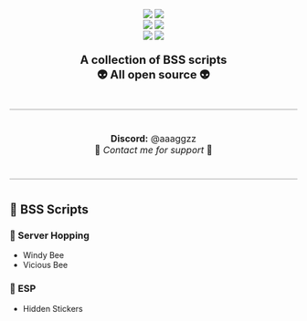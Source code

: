 <!-- GitHub Badges -->
<p align="center">
  <img src="https://img.shields.io/github/stars/surhan1/bss" />
  <img src="https://img.shields.io/github/forks/surhan1/bss" />
  <br>
  <img src="https://img.shields.io/github/languages/top/surhan1/bss" />
  <img src="https://img.shields.io/github/last-commit/surhan1/bss" />
  <br>
  <img src="https://img.shields.io/github/issues/surhan1/bss" />
  <img src="https://img.shields.io/github/issues-closed/surhan1/bss" />
</p>

<!-- Title -->
<p align="center" style="font-size: 20px; font-weight: bold;">
  A collection of BSS scripts
  <br>
  👽 All open source 👽
</p>

<!-- Full-width line -->
<hr style="height:2px; background-color:#ccc; border:none; margin: 40px 0;">

<!-- Contact Info -->
<p align="center" style="font-size: 16px;">
  <strong>Discord:</strong> @aaaggzz
  <br>
  🔱 <em>Contact me for support</em> 🔱
</p>

<!-- Full-width line -->
<hr style="height:2px; background-color:#ccc; border:none; margin: 40px 0;">

## 🌟 BSS Scripts

### 🔄 Server Hopping
- Windy Bee
- Vicious Bee

### 👀 ESP
- Hidden Stickers
